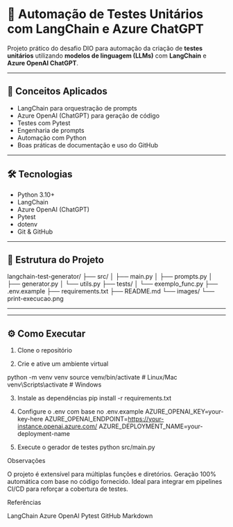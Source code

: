 # 🤖 Automação de Testes Unitários com LangChain e Azure ChatGPT

Projeto prático do desafio DIO para automação da criação de **testes unitários** utilizando **modelos de linguagem (LLMs)** com **LangChain** e **Azure OpenAI ChatGPT**.

---

## 🧠 Conceitos Aplicados

- LangChain para orquestração de prompts
- Azure OpenAI (ChatGPT) para geração de código
- Testes com Pytest
- Engenharia de prompts
- Automação com Python
- Boas práticas de documentação e uso do GitHub

---

## 🛠️ Tecnologias

- Python 3.10+
- LangChain
- Azure OpenAI (ChatGPT)
- Pytest
- dotenv
- Git & GitHub

---

## 📁 Estrutura do Projeto
langchain-test-generator/
├── src/
│ ├── main.py
│ ├── prompts.py
│ ├── generator.py
│ └── utils.py
├── tests/
│ └── exemplo_func.py
├── .env.example
├── requirements.txt
├── README.md
└── images/
└── print-execucao.png
________________________________________________________________________________________________________________


---

## ⚙️ Como Executar

1. Clone o repositório

2. Crie e ative um ambiente virtual

python -m venv venv
source venv/bin/activate  # Linux/Mac
venv\Scripts\activate     # Windows

3. Instale as dependências
pip install -r requirements.txt

4. Configure o .env com base no .env.example
AZURE_OPENAI_KEY=your-key-here
AZURE_OPENAI_ENDPOINT=https://your-instance.openai.azure.com/
AZURE_DEPLOYMENT_NAME=your-deployment-name

5. Execute o gerador de testes
   python src/main.py



  Observações
  
O projeto é extensível para múltiplas funções e diretórios.
Geração 100% automática com base no código fornecido.
Ideal para integrar em pipelines CI/CD para reforçar a cobertura de testes.


 Referências
 
LangChain
Azure OpenAI
Pytest
GitHub Markdown
   
